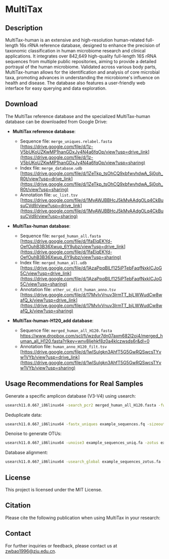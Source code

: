 # MultiTax

## Description

MultiTax-human is an extensive and high-resolution human-related full-length 16s rRNA reference database, designed to enhance the precision of taxonomic classification in human microbiome research and clinical applications. It integrates over 842,649 high-quality full-length 16S rRNA sequences from multiple public repositories, aiming to provide a detailed portrayal of the human microbiome. Validated across various body parts, MultiTax-human allows for the identification and analysis of core microbial taxa, promoting advances in understanding the microbiome's influence on health and disease. The database also features a user-friendly web interface for easy querying and data exploration.

## Download

The MultiTax reference database and the specialized MultiTax-human database can be downloaded from Google Drive:

- **MultiTax reference database**:
  - Sequence file: `merge_uniques.relabel.fasta` [https://drive.google.com/file/d/1z-V5bUKoUZKwMP1hanGDxJy4N4a6fqOp/view?usp=drive_link](https://drive.google.com/file/d/1z-V5bUKoUZKwMP1hanGDxJy4N4a6fqOp/view?usp=sharing)
  - Index file: `merge_database.udb` [https://drive.google.com/file/d/1ZeTkp_tsOhCQ9xbfwvhdwA_Sj0oh_R0t/view?usp=drive_link](https://drive.google.com/file/d/1ZeTkp_tsOhCQ9xbfwvhdwA_Sj0oh_R0t/view?usp=sharing)
  - Annotation file: `uc_list.tsv` [https://drive.google.com/file/d/1MyAWJBBHcJ5kMvAAdgOLq4CkBusuCVd9/view?usp=drive_link](https://drive.google.com/file/d/1MyAWJBBHcJ5kMvAAdgOLq4CkBusuCVd9/view?usp=sharing)

- **MultiTax-human database**:
  - Sequence file: `merged_human_all.fasta` [https://drive.google.com/file/d/1faElqEKYd-OefOuhB3B36Xwup_6Y9ubz/view?usp=drive_link](https://drive.google.com/file/d/1faElqEKYd-OefOuhB3B36Xwup_6Y9ubz/view?usp=sharing)
  - Index file: `merged_human_all.udb` [https://drive.google.com/file/d/1AzaPpqBILf125iPTebFaqfNxkICJoG5C/view?usp=drive_link](https://drive.google.com/file/d/1AzaPpqBILf125iPTebFaqfNxkICJoG5C/view?usp=sharing)
  - Annotation file: `other_uc_dict_human_anno.tsv` [https://drive.google.com/file/d/17MvIvVnuv3lrmTT_bjLWWudCw8wafQ_k/view?usp=drive_link](https://drive.google.com/file/d/17MvIvVnuv3lrmTT_bjLWWudCw8wafQ_k/view?usp=sharing)

- **MultiTax-human-H120_add database**:
  - Sequence file: `merged_human_all_H120.fasta` https://www.dropbox.com/scl/fi/wzdur7dn07axm682l2oi4/merged_human_all_H120.fasta?rlkey=wnv8ljehkf8z0a4klczwsds6r&dl=0
  - Annotation file: `human_anno_H120_filt.tsv` [https://drive.google.com/file/d/1wISulgkn3AhfT5G5GwRQSwcsTYvw1VYb/view?usp=drive_link](https://drive.google.com/file/d/1wISulgkn3AhfT5G5GwRQSwcsTYvw1VYb/view?usp=sharing)

## Usage Recommendations for Real Samples

Generate a specific amplicon database (V3-V4) using usearch:

```bash
usearch11.0.667_i86linux64 -search_pcr2 merged_human_all_H120.fasta -fwdprimer CCTACGGGNGGCWGCAG -revprimer GACTACHVGGGTATCTAATCC -minamp 400 -maxamp 550 -strand both -fastaout merged_human_all_H120_v34_hits.fa
```

Deduplicate data:

```bash
usearch11.0.667_i86linux64 -fastx_uniques example_sequences.fq -sizeout -relabel UniqueSeqs -fastaout example_sequences_uniq.fa
```

Denoise to generate OTUs:

```bash
usearch11.0.667_i86linux64 -unoise3 example_sequences_uniq.fa -zotus example_sequences_zotus.fa
```

Database alignment:

```bash
usearch11.0.667_i86linux64 -usearch_global example_sequences_zotus.fa -db merged_human_all_H120_v34_hits.fa -maxaccepts 0 -maxrejects 0 -strand both -top_hit_only -id 0 -blast6out example_matches.b6 -threads 75
```

## License

This project is licensed under the MIT License.

## Citation

Please cite the following publication when using MultiTax in your research:

## Contact

For further inquiries or feedback, please contact us at zwbao1996@zju.edu.cn.
